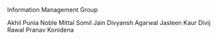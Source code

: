 Information Management Group

Akhil Punia
Noble Mittal
Somil Jain
Divyansh Agarwal
Jasleen Kaur
Divij Rawal
Pranav Konidena

